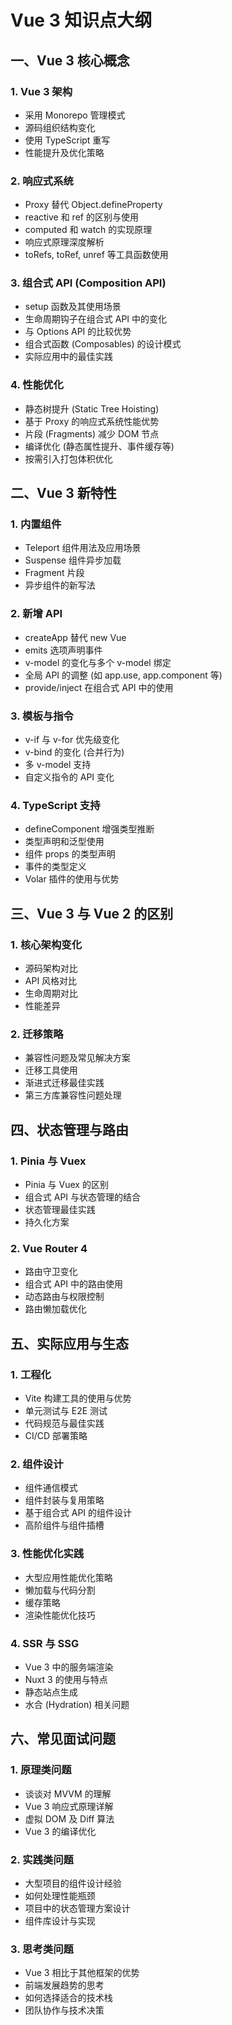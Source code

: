 # Vue 3 知识点大纲

## 一、Vue 3 核心概念

### 1. Vue 3 架构
- 采用 Monorepo 管理模式
- 源码组织结构变化
- 使用 TypeScript 重写
- 性能提升及优化策略

### 2. 响应式系统
- Proxy 替代 Object.defineProperty
- reactive 和 ref 的区别与使用
- computed 和 watch 的实现原理
- 响应式原理深度解析
- toRefs, toRef, unref 等工具函数使用

### 3. 组合式 API (Composition API)
- setup 函数及其使用场景
- 生命周期钩子在组合式 API 中的变化
- 与 Options API 的比较优势
- 组合式函数 (Composables) 的设计模式
- 实际应用中的最佳实践

### 4. 性能优化
- 静态树提升 (Static Tree Hoisting)
- 基于 Proxy 的响应式系统性能优势
- 片段 (Fragments) 减少 DOM 节点
- 编译优化 (静态属性提升、事件缓存等)
- 按需引入打包体积优化

## 二、Vue 3 新特性

### 1. 内置组件
- Teleport 组件用法及应用场景
- Suspense 组件异步加载
- Fragment 片段
- 异步组件的新写法

### 2. 新增 API
- createApp 替代 new Vue
- emits 选项声明事件
- v-model 的变化与多个 v-model 绑定
- 全局 API 的调整 (如 app.use, app.component 等)
- provide/inject 在组合式 API 中的使用

### 3. 模板与指令
- v-if 与 v-for 优先级变化
- v-bind 的变化 (合并行为)
- 多 v-model 支持
- 自定义指令的 API 变化

### 4. TypeScript 支持
- defineComponent 增强类型推断
- 类型声明和泛型使用
- 组件 props 的类型声明
- 事件的类型定义
- Volar 插件的使用与优势

## 三、Vue 3 与 Vue 2 的区别

### 1. 核心架构变化
- 源码架构对比
- API 风格对比
- 生命周期对比
- 性能差异

### 2. 迁移策略
- 兼容性问题及常见解决方案
- 迁移工具使用
- 渐进式迁移最佳实践
- 第三方库兼容性问题处理

## 四、状态管理与路由

### 1. Pinia 与 Vuex
- Pinia 与 Vuex 的区别
- 组合式 API 与状态管理的结合
- 状态管理最佳实践
- 持久化方案

### 2. Vue Router 4
- 路由守卫变化
- 组合式 API 中的路由使用
- 动态路由与权限控制
- 路由懒加载优化

## 五、实际应用与生态

### 1. 工程化
- Vite 构建工具的使用与优势
- 单元测试与 E2E 测试
- 代码规范与最佳实践
- CI/CD 部署策略

### 2. 组件设计
- 组件通信模式
- 组件封装与复用策略
- 基于组合式 API 的组件设计
- 高阶组件与组件插槽

### 3. 性能优化实践
- 大型应用性能优化策略
- 懒加载与代码分割
- 缓存策略
- 渲染性能优化技巧

### 4. SSR 与 SSG
- Vue 3 中的服务端渲染
- Nuxt 3 的使用与特点
- 静态站点生成
- 水合 (Hydration) 相关问题

## 六、常见面试问题

### 1. 原理类问题
- 谈谈对 MVVM 的理解
- Vue 3 响应式原理详解
- 虚拟 DOM 及 Diff 算法
- Vue 3 的编译优化

### 2. 实践类问题
- 大型项目的组件设计经验
- 如何处理性能瓶颈
- 项目中的状态管理方案设计
- 组件库设计与实现

### 3. 思考类问题
- Vue 3 相比于其他框架的优势
- 前端发展趋势的思考
- 如何选择适合的技术栈
- 团队协作与技术决策
